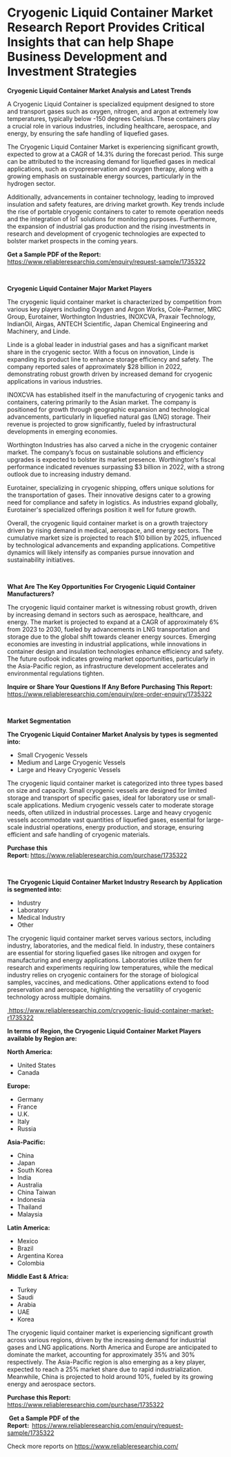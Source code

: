 <p><h1>Cryogenic Liquid Container Market Research Report Provides Critical Insights that can help Shape Business Development and Investment Strategies</h1></p><p><strong>Cryogenic Liquid Container Market Analysis and Latest Trends</strong></p>
<p><p>A Cryogenic Liquid Container is specialized equipment designed to store and transport gases such as oxygen, nitrogen, and argon at extremely low temperatures, typically below -150 degrees Celsius. These containers play a crucial role in various industries, including healthcare, aerospace, and energy, by ensuring the safe handling of liquefied gases.</p><p>The Cryogenic Liquid Container Market is experiencing significant growth, expected to grow at a CAGR of 14.3% during the forecast period. This surge can be attributed to the increasing demand for liquefied gases in medical applications, such as cryopreservation and oxygen therapy, along with a growing emphasis on sustainable energy sources, particularly in the hydrogen sector. </p><p>Additionally, advancements in container technology, leading to improved insulation and safety features, are driving market growth. Key trends include the rise of portable cryogenic containers to cater to remote operation needs and the integration of IoT solutions for monitoring purposes. Furthermore, the expansion of industrial gas production and the rising investments in research and development of cryogenic technologies are expected to bolster market prospects in the coming years.</p></p>
<p><strong>Get a Sample PDF of the Report:&nbsp;</strong> <a href="https://www.reliableresearchiq.com/enquiry/request-sample/1735322?utm_campaign=2927&utm_medium=2&utm_source=Github&utm_content=ia&utm_term=25032025&utm_id=cryogenic-liquid-container">https://www.reliableresearchiq.com/enquiry/request-sample/1735322</a></p>
<p>&nbsp;</p>
<p><strong>Cryogenic Liquid Container Major Market Players</strong></p>
<p><p>The cryogenic liquid container market is characterized by competition from various key players including Oxygen and Argon Works, Cole-Parmer, MRC Group, Eurotainer, Worthington Industries, INOXCVA, Praxair Technology, IndianOil, Airgas, ANTECH Scientific, Japan Chemical Engineering and Machinery, and Linde. </p><p>Linde is a global leader in industrial gases and has a significant market share in the cryogenic sector. With a focus on innovation, Linde is expanding its product line to enhance storage efficiency and safety. The company reported sales of approximately $28 billion in 2022, demonstrating robust growth driven by increased demand for cryogenic applications in various industries.</p><p>INOXCVA has established itself in the manufacturing of cryogenic tanks and containers, catering primarily to the Asian market. The company is positioned for growth through geographic expansion and technological advancements, particularly in liquefied natural gas (LNG) storage. Their revenue is projected to grow significantly, fueled by infrastructural developments in emerging economies.</p><p>Worthington Industries has also carved a niche in the cryogenic container market. The company’s focus on sustainable solutions and efficiency upgrades is expected to bolster its market presence. Worthington's fiscal performance indicated revenues surpassing $3 billion in 2022, with a strong outlook due to increasing industry demand.</p><p>Eurotainer, specializing in cryogenic shipping, offers unique solutions for the transportation of gases. Their innovative designs cater to a growing need for compliance and safety in logistics. As industries expand globally, Eurotainer's specialized offerings position it well for future growth.</p><p>Overall, the cryogenic liquid container market is on a growth trajectory driven by rising demand in medical, aerospace, and energy sectors. The cumulative market size is projected to reach $10 billion by 2025, influenced by technological advancements and expanding applications. Competitive dynamics will likely intensify as companies pursue innovation and sustainability initiatives.</p></p>
<p>&nbsp;</p>
<p><strong>What Are The Key Opportunities For Cryogenic Liquid Container Manufacturers?</strong></p>
<p><p>The cryogenic liquid container market is witnessing robust growth, driven by increasing demand in sectors such as aerospace, healthcare, and energy. The market is projected to expand at a CAGR of approximately 6% from 2023 to 2030, fueled by advancements in LNG transportation and storage due to the global shift towards cleaner energy sources. Emerging economies are investing in industrial applications, while innovations in container design and insulation technologies enhance efficiency and safety. The future outlook indicates growing market opportunities, particularly in the Asia-Pacific region, as infrastructure development accelerates and environmental regulations tighten.</p></p>
<p><strong>Inquire or Share Your Questions If Any Before Purchasing This Report:</strong> <a href="https://www.reliableresearchiq.com/enquiry/pre-order-enquiry/1735322?utm_campaign=2927&utm_medium=2&utm_source=Github&utm_content=ia&utm_term=25032025&utm_id=cryogenic-liquid-container">https://www.reliableresearchiq.com/enquiry/pre-order-enquiry/1735322</a></p>
<p>&nbsp;</p>
<p><strong>Market Segmentation</strong></p>
<p><strong>The Cryogenic Liquid Container Market Analysis by types is segmented into:</strong></p>
<p><ul><li>Small Cryogenic Vessels</li><li>Medium and Large Cryogenic Vessels</li><li>Large and Heavy Cryogenic Vessels</li></ul></p>
<p><p>The cryogenic liquid container market is categorized into three types based on size and capacity. Small cryogenic vessels are designed for limited storage and transport of specific gases, ideal for laboratory use or small-scale applications. Medium cryogenic vessels cater to moderate storage needs, often utilized in industrial processes. Large and heavy cryogenic vessels accommodate vast quantities of liquefied gases, essential for large-scale industrial operations, energy production, and storage, ensuring efficient and safe handling of cryogenic materials.</p></p>
<p><strong>Purchase this Report:&nbsp;</strong><a href="https://www.reliableresearchiq.com/purchase/1735322?utm_campaign=2927&utm_medium=2&utm_source=Github&utm_content=ia&utm_term=25032025&utm_id=cryogenic-liquid-container">https://www.reliableresearchiq.com/purchase/1735322</a></p>
<p>&nbsp;</p>
<p><strong>The Cryogenic Liquid Container Market Industry Research by Application is segmented into:</strong></p>
<p><ul><li>Industry</li><li>Laboratory</li><li>Medical Industry</li><li>Other</li></ul></p>
<p><p>The cryogenic liquid container market serves various sectors, including industry, laboratories, and the medical field. In industry, these containers are essential for storing liquefied gases like nitrogen and oxygen for manufacturing and energy applications. Laboratories utilize them for research and experiments requiring low temperatures, while the medical industry relies on cryogenic containers for the storage of biological samples, vaccines, and medications. Other applications extend to food preservation and aerospace, highlighting the versatility of cryogenic technology across multiple domains.</p></p>
<p><a href="https://www.reliableresearchiq.com/cryogenic-liquid-container-market-r1735322?utm_campaign=2927&utm_medium=2&utm_source=Github&utm_content=ia&utm_term=25032025&utm_id=cryogenic-liquid-container">&nbsp;https://www.reliableresearchiq.com/cryogenic-liquid-container-market-r1735322</a></p>
<p><strong>In terms of Region, the Cryogenic Liquid Container Market Players available by Region are:</strong></p>
<p>
    <p> <strong> North America: </strong>
        <ul>
            <li>United States</li>
            <li>Canada</li>
        </ul>
        </p> 
    <p> <strong> Europe: </strong>
        <ul>
            <li>Germany</li>
            <li>France</li>
            <li>U.K.</li>
            <li>Italy</li>
            <li>Russia</li>
        </ul>
        </p> 
    <p> <strong> Asia-Pacific: </strong>
        <ul>
            <li>China</li>
            <li>Japan</li>
            <li>South Korea</li>
            <li>India</li>
            <li>Australia</li>
            <li>China Taiwan</li>
            <li>Indonesia</li>
            <li>Thailand</li>
            <li>Malaysia</li>
        </ul>
        </p> 
    <p> <strong> Latin America: </strong>
        <ul>
            <li>Mexico</li>
            <li>Brazil</li>
            <li>Argentina Korea</li>
            <li>Colombia</li>
        </ul>
        </p> 
    <p> <strong> Middle East & Africa: </strong>
        <ul>
            <li>Turkey</li>
            <li>Saudi</li>
            <li>Arabia</li>
            <li>UAE</li>
            <li>Korea</li>
        </ul>
    </p>
    </p>
<p><p>The cryogenic liquid container market is experiencing significant growth across various regions, driven by the increasing demand for industrial gases and LNG applications. North America and Europe are anticipated to dominate the market, accounting for approximately 35% and 30% respectively. The Asia-Pacific region is also emerging as a key player, expected to reach a 25% market share due to rapid industrialization. Meanwhile, China is projected to hold around 10%, fueled by its growing energy and aerospace sectors.</p></p>
<p><strong>Purchase this Report: </strong><a href="https://www.reliableresearchiq.com/purchase/1735322?utm_campaign=2927&utm_medium=2&utm_source=Github&utm_content=ia&utm_term=25032025&utm_id=cryogenic-liquid-container">https://www.reliableresearchiq.com/purchase/1735322</a></p>
<p>&nbsp;<strong>Get a Sample PDF of the Report:&nbsp;&nbsp;</strong><a href="https://www.reliableresearchiq.com/enquiry/request-sample/1735322?utm_campaign=2927&utm_medium=2&utm_source=Github&utm_content=ia&utm_term=25032025&utm_id=cryogenic-liquid-container">https://www.reliableresearchiq.com/enquiry/request-sample/1735322</a></p>
<p><strong></strong></p>
<p>Check more reports on <a href="https://www.reliableresearchiq.com/?utm_campaign=2927&utm_medium=2&utm_source=Github&utm_content=ia&utm_term=25032025&utm_id=cryogenic-liquid-container">https://www.reliableresearchiq.com/</a></p>